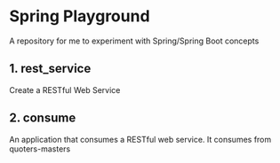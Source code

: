 # Spring Playground
A repository for me to experiment with Spring/Spring Boot concepts

## 1. rest_service
Create a RESTful Web Service

## 2. consume
An application that consumes a RESTful web service. It consumes from quoters-masters





